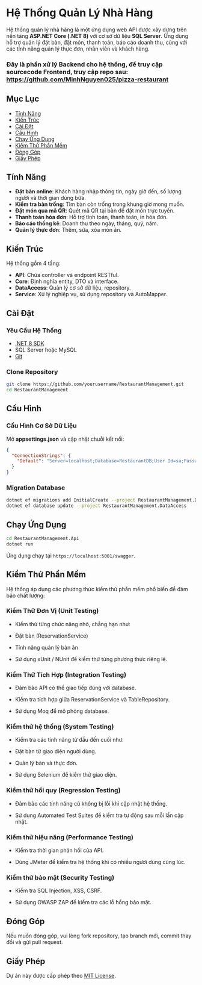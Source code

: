 # Hệ Thống Quản Lý Nhà Hàng

Hệ thống quản lý nhà hàng là một ứng dụng web API được xây dựng trên nền tảng **ASP.NET Core (.NET 8)** với cơ sở dữ liệu **SQL Server**. Ứng dụng hỗ trợ quản lý đặt bàn, đặt món, thanh toán, báo cáo doanh thu, cùng với các tính năng quản lý thực đơn, nhân viên và khách hàng.
### Đây là phần xử lý Backend cho hệ thống, để truy cập sourcecode Frontend, truy cập repo sau: https://github.com/MinhNguyen025/pizza-restaurant
## Mục Lục
- [Tính Năng](#tính-năng)
- [Kiến Trúc](#kiến-trúc)
- [Cài Đặt](#cài-đặt)
- [Cấu Hình](#cấu-hình)
- [Chạy Ứng Dụng](#chạy-ứng-dụng)
- [Kiểm Thử Phần Mềm](#kiểm-thử-phần-mềm)
- [Đóng Góp](#đóng-góp)
- [Giấy Phép](#giấy-phép)

## Tính Năng
- **Đặt bàn online**: Khách hàng nhập thông tin, ngày giờ đến, số lượng người và thời gian dùng bữa.
- **Kiểm tra bàn trống**: Tìm bàn còn trống trong khung giờ mong muốn.
- **Đặt món qua mã QR**: Quét mã QR tại bàn để đặt món trực tuyến.
- **Thanh toán hóa đơn**: Hỗ trợ tính toán, thanh toán, in hóa đơn.
- **Báo cáo thống kê**: Doanh thu theo ngày, tháng, quý, năm.
- **Quản lý thực đơn**: Thêm, sửa, xóa món ăn.

## Kiến Trúc
Hệ thống gồm 4 tầng:
- **API**: Chứa controller và endpoint RESTful.
- **Core**: Định nghĩa entity, DTO và interface.
- **DataAccess**: Quản lý cơ sở dữ liệu, repository.
- **Service**: Xử lý nghiệp vụ, sử dụng repository và AutoMapper.

## Cài Đặt
### Yêu Cầu Hệ Thống
- [.NET 8 SDK](https://dotnet.microsoft.com/download/dotnet/8.0)
- SQL Server hoặc MySQL
- [Git](https://git-scm.com/)

### Clone Repository
```bash
git clone https://github.com/yourusername/RestaurantManagement.git
cd RestaurantManagement
```

## Cấu Hình
### Cấu Hình Cơ Sở Dữ Liệu
Mở **appsettings.json** và cập nhật chuỗi kết nối:
```json
{
  "ConnectionStrings": {
    "Default": "Server=localhost;Database=RestaurantDB;User Id=sa;Password=yourpassword;TrustServerCertificate=True;"
  }
}
```
### Migration Database
```bash
dotnet ef migrations add InitialCreate --project RestaurantManagement.DataAccess
dotnet ef database update --project RestaurantManagement.DataAccess
```

## Chạy Ứng Dụng
```bash
cd RestaurantManagement.Api
dotnet run
```
Ứng dụng chạy tại `https://localhost:5001/swagger`.

## Kiểm Thử Phần Mềm

Hệ thống áp dụng các phương thức kiểm thử phần mềm phổ biến để đảm bảo chất lượng:

### Kiểm Thử Đơn Vị (Unit Testing)

- Kiểm thử từng chức năng nhỏ, chẳng hạn như:

- Đặt bàn (ReservationService)

- Tính năng quản lý bàn ăn

- Sử dụng xUnit / NUnit để kiểm thử từng phương thức riêng lẻ.

### Kiểm Thử Tích Hợp (Integration Testing)

- Đảm bảo API có thể giao tiếp đúng với database.

- Kiểm tra tích hợp giữa ReservationService và TableRepository.

- Sử dụng Moq để mô phỏng database.

### Kiểm thử hệ thống (System Testing)

- Kiểm tra các tính năng từ đầu đến cuối như:

- Đặt bàn từ giao diện người dùng.

- Quản lý bàn và thực đơn.

- Sử dụng Selenium để kiểm thử giao diện.

### Kiểm thử hồi quy (Regression Testing)

- Đảm bảo các tính năng cũ không bị lỗi khi cập nhật hệ thống.

- Sử dụng Automated Test Suites để kiểm tra tự động sau mỗi lần cập nhật.

### Kiểm thử hiệu năng (Performance Testing)

- Kiểm tra thời gian phản hồi của API.

- Dùng JMeter để kiểm tra hệ thống khi có nhiều người dùng cùng lúc.

### Kiểm thử bảo mật (Security Testing)

- Kiểm tra SQL Injection, XSS, CSRF.

- Sử dụng OWASP ZAP để kiểm tra các lỗ hổng bảo mật.

## Đóng Góp
Nếu muốn đóng góp, vui lòng fork repository, tạo branch mới, commit thay đổi và gửi pull request.

## Giấy Phép
Dự án này được cấp phép theo [MIT License](LICENSE).
```


